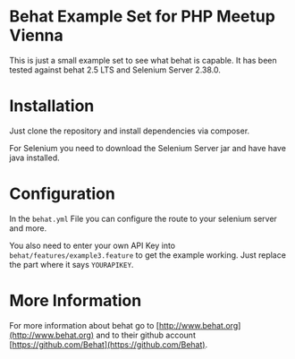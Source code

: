 Behat Example Set for PHP Meetup Vienna
=======================================

This is just a small example set to see what behat is capable. It has been tested against behat 2.5 LTS and Selenium
Server 2.38.0.

Installation
============
Just clone the repository and install dependencies via composer.

For Selenium you need to download the Selenium Server jar and have have java installed.

Configuration
=============
In the `behat.yml` File you can configure the route to your selenium server and more.

You also need to enter your own API Key into `behat/features/example3.feature` to get the example working. Just replace
the part where it says `YOURAPIKEY`.

More Information
================
For more information about behat go to [http://www.behat.org](http://www.behat.org) and to their github account [https://github.com/Behat](https://github.com/Behat).

